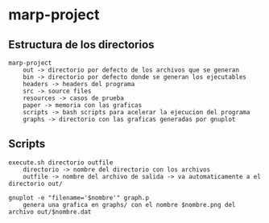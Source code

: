 # marp-project

## Estructura de los directorios
    marp-project
        out -> directorio por defecto de los archivos que se generan
        bin -> directorio por defecto donde se generan los ejecutables
        headers -> headers del programa
        src -> source files
        resources -> casos de prueba
        paper -> memoria con las graficas
        scripts -> bash scripts para acelerar la ejecucion del programa
        graphs -> directorio con las graficas generadas por gnuplot        

## Scripts
    execute.sh directorio outfile
        directorio -> nombre del directorio con los archivos
        outfile -> nombre del archivo de salida -> va automaticamente a el directorio out/

    gnuplot -e "filename='$nombre'" graph.p
        genera una grafica en graphs/ con el nombre $nombre.png del archivo out/$nombre.dat
